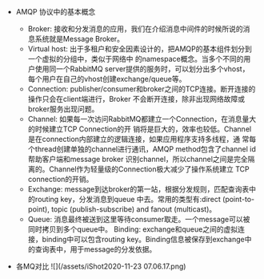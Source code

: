 - AMQP 协议中的基本概念
    - Broker: 接收和分发消息的应用，我们在介绍消息中间件的时候所说的消息系统就是Message Broker。
    - Virtual host: 出于多租户和安全因素设计的，把AMQP的基本组件划分到一个虚拟的分组中，类似于网络中 的namespace概念。当多个不同的用户使用同一个RabbitMQ server提供的服务时，可以划分出多个vhost， 每个用户在自己的vhost创建exchange/queue等。
    - Connection: publisher/consumer和broker之间的TCP连接。断开连接的操作只会在client端进行，Broker 不会断开连接，除非出现网络故障或broker服务出现问题。
    - Channel: 如果每一次访问RabbitMQ都建立一个Connection，在消息量大的时候建立TCP Connection的开 销将是巨大的，效率也较低。Channel是在connection内部建立的逻辑连接，如果应用程序支持多线程，通 常每个thread创建单独的channel进行通讯，AMQP method包含了channel id帮助客户端和message broker 识别channel，所以channel之间是完全隔离的。Channel作为轻量级的Connection极大减少了操作系统建立 TCP connection的开销。
    - Exchange: message到达broker的第一站，根据分发规则，匹配查询表中的routing key，分发消息到queue 中去。常用的类型有:direct (point-to-point), topic (publish-subscribe) and fanout (multicast)。
    - Queue: 消息最终被送到这里等待consumer取走。一个message可以被同时拷贝到多个queue中。 Binding: exchange和queue之间的虚拟连接，binding中可以包含routing key。Binding信息被保存到exchange中的查询表中，用于message的分发依据。
    
- 各MQ对比
    ![](/assets/iShot2020-11-23 07.06.17.png)